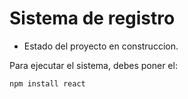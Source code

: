 <h1> Sistema de registro </h1>

- Estado del proyecto en construccion.

Para ejecutar el sistema, debes poner el:

```npm install react```
